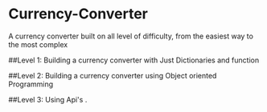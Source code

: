 # Currency-Converter

A currency converter built on all level of difficulty, from the easiest way to the most complex


##Level 1:
    Building a currency converter with Just Dictionaries and function


##Level 2:
    Building a currency converter using Object oriented Programming

##Level 3:
    Using Api's .

